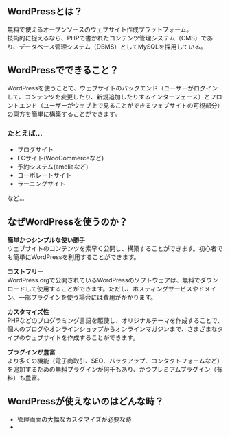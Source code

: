 ## WordPressとは？
無料で使えるオープンソースのウェブサイト作成プラットフォーム。  
技術的に捉えるなら、PHPで書かれたコンテンツ管理システム（CMS）であり、データベース管理システム（DBMS）としてMySQLを採用している。    

## WordPressでできること？
WordPressを使うことで、ウェブサイトのバックエンド（ユーザーがログインして、コンテンツを変更したり、新規追加したりするインターフェース）とフロントエンド（ユーザーがウェブ上で見ることができるウェブサイトの可視部分）の両方を簡単に構築することができます。

### たとえば…
- ブログサイト
- ECサイト(WooCommerceなど)
- 予約システム(ameliaなど)
- コーポレートサイト
- ラーニングサイト

など…

## なぜWordPressを使うのか？
**簡単かつシンプルな使い勝手**  
ウェブサイトのコンテンツを素早く公開し、構築することができます。初心者でも簡単にWordPressを利用することができます。

**コストフリー**  
WordPress.orgで公開されているWordPressのソフトウェアは、無料でダウンロードして使用することができます。ただし、ホスティングサービスやドメイン、一部プラグインを使う場合には費用がかかります。

**カスタマイズ性**  
PHPなどのプログラミング言語を駆使し、オリジナルテーマを作成することで、個人のブログやオンラインショップからオンラインマガジンまで、さまざまなタイプのウェブサイトを作成することができます。

**プラグインが豊富**  
より多くの機能（電子商取引、SEO、バックアップ、コンタクトフォームなど）を追加するための無料プラグインが何千もあり、かつプレミアムプラグイン（有料）も豊富。

## WordPressが使えないのはどんな時？
- 管理画面の大幅なカスタマイズが必要な時
- 